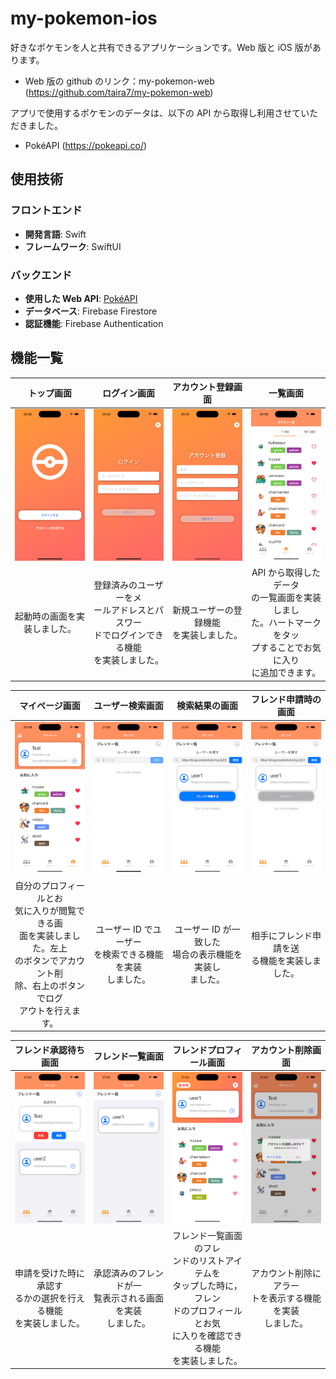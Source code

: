 # my-pokemon-ios

好きなポケモンを人と共有できるアプリケーションです。Web 版と iOS 版があります。

- Web 版の github のリンク：my-pokemon-web (<https://github.com/taira7/my-pokemon-web>)

アプリで使用するポケモンのデータは、以下の API から取得し利用させていただきました。

- PokéAPI (<https://pokeapi.co/>)

## 使用技術

### フロントエンド

- **開発言語**: Swift
- **フレームワーク**: SwiftUI

### バックエンド

- **使用した Web API**: [PokéAPI](https://pokeapi.co/)
- **データベース**: Firebase Firestore
- **認証機能**: Firebase Authentication

## 機能一覧

|                  トップ画面                  |                                          ログイン画面                                          |                      アカウント登録画面                      |                                                         一覧画面                                                         |
| :------------------------------------------: | :--------------------------------------------------------------------------------------------: | :----------------------------------------------------------: | :----------------------------------------------------------------------------------------------------------------------: |
| ![トップ画面](/readme_images/トップ画面.png) |                        ![ログイン画面](/readme_images/ログイン画面.png)                        | ![アカウント登録画面](/readme_images/アカウント登録画面.png) |                                         ![一覧画面](/readme_images/一覧画面.png)                                         |
|         起動時の画面を実装しました。         | 登録済みのユーザーをメ<br>ールアドレスとパスワー<br>ドでログインできる機能<br>を実装しました。 |          新規ユーザーの登録機能<br>を実装しました。          | API から取得したデータ<br>の一覧画面を実装しまし<br>た。ハートマークをタッ<br>プすることでお気に入り<br>に追加できます。 |

|                                                                    マイページ画面                                                                    |                        ユーザー検索画面                        |                        検索結果の画面                        |                フレンド申請時の画面                |
| :--------------------------------------------------------------------------------------------------------------------------------------------------: | :------------------------------------------------------------: | :----------------------------------------------------------: | :------------------------------------------------: |
|                                                 ![マイページ画面](/readme_images/マイページ画面.png)                                                 |    ![ユーザー検索画面](/readme_images/ユーザー検索画面.png)    |     ![該当ユーザー画像](/readme_images/該当ユーザー.png)     | ![フレンド申請時](/readme_images/フレンド申請.png) |
| 自分のプロフィールとお<br>気に入りが閲覧できる画<br>面を実装しました。左上<br>のボタンでアカウント削<br>除、右上のボタンでログ<br>アウトを行えます。 | ユーザー ID でユーザー<br>を検索できる機能を実装<br>しました。 | ユーザー ID が一致した<br>場合の表示機能を実装し<br>ました。 |  相手にフレンド申請を送<br>る機能を実装しました。  |

|                         フレンド承認待ち画面                         |                        フレンド一覧画面                        |                                                              フレンドプロフィール画面                                                              |                       アカウント削除画面                       |
| :------------------------------------------------------------------: | :------------------------------------------------------------: | :------------------------------------------------------------------------------------------------------------------------------------------------: | :------------------------------------------------------------: |
|     ![フレンド承認待ち画面](/readme_images/フレンド承認待ち.png)     |      ![フレンド一覧画面](/readme_images/フレンド画面.png)      |                                      ![フレンドプロフィール画面](/readme_images/フレンドプロフィール画面.png)                                      |    ![アカウント削除画面](/readme_images/アカウント削除.png)    |
| 申請を受けた時に承認す<br>るかの選択を行える機能<br>を実装しました。 | 承認済みのフレンドが一<br>覧表示される画面を実装<br>しました。 | フレンド一覧画面のフレ<br>ンドのリストアイテムを<br>タップした時に，フレン<br>ドのプロフィールとお気<br>に入りを確認できる機能<br>を実装しました。 | アカウント削除にアラー<br>トを表示する機能を実装<br>しました。 |
